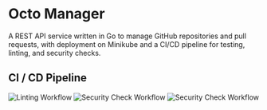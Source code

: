 # Octo Manager

A REST API service written in Go to manage GitHub repositories and pull requests, with deployment on Minikube and a CI/CD pipeline for testing, linting, and security checks.

## CI / CD Pipeline

![Linting Workflow](https://github.com/jorgebaptista/octo-manager/actions/workflows/lint.yml/badge.svg)
![Security Check Workflow](https://github.com/jorgebaptista/octo-manager/actions/workflows/security.yml/badge.svg)
![Security Check Workflow](https://github.com/jorgebaptista/octo-manager/actions/workflows/test.yml/badge.svg)
